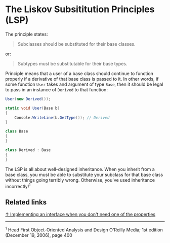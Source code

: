 # The Liskov Subsititution Principles (LSP)

The principle states:

> Subclasses should be substituted for their base classes.

or:

> Subtypes must be substitutable for their base types.

Principle means that a user of a base class should continue to function properly if a derivative of that base class is passed to it. In other words, if some function `User` takes and argument of type `Base`, then it should be legal to pass in an instance of `Derived` to that function:

```csharp
User(new Derived());

static void User(Base b)
{
    Console.WriteLine(b.GetType()); // Derived
}

class Base
{
}

class Derived : Base
{
}
```

The LSP is all about well-designed inheritance. When you inherit from a base class, you must be able to substitute your subclass for that base class without things going terribly wrong. Otherwise, you've used inheritance incorrectly!<sup>1</sup>

## Related links

[↑ Implementing an interface when you don't need one of the properties](https://softwareengineering.stackexchange.com/questions/306105/implementing-an-interface-when-you-dont-need-one-of-the-properties)

<hr>

<sup>1</sup> Head First Object-Oriented Analysis and Design O'Reilly Media; 1st edition (December 19, 2006), page 400
